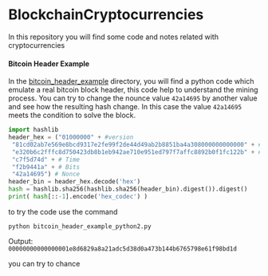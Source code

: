 # BlockchainCryptocurrencies
In this repository you will find some code and notes related with cryptocurrencies

#### Bitcoin Header Example 
In the [bitcoin_header_example](bitcoin_header_example) directory, you will
find a python code which emulate a real bitcoin block header, this code help to
understand the mining process. You can try to change the nounce value
`42a14695` by another value and see how the resulting hash change. In this case
the value `42a14695` meets the condition to solve the block.

```py
import hashlib
header_hex = ("01000000" + #version 
 "81cd02ab7e569e8bcd9317e2fe99f2de44d49ab2b8851ba4a308000000000000" + #hashprev
 "e320b6c2fffc8d750423db8b1eb942ae710e951ed797f7affc8892b0f1fc122b" + #merkleroot, hash de todas las transacciones en el bloque
 "c7f5d74d" + # Time
 "f2b9441a" + # Bits
 "42a14695") # Nonce
header_bin = header_hex.decode('hex')
hash = hashlib.sha256(hashlib.sha256(header_bin).digest()).digest()
print( hash[::-1].encode('hex_codec') )
```

to try the code use the command
```
python bitcoin_header_example_python2.py
```
Output: `00000000000000001e8d6829a8a21adc5d38d0a473b144b6765798e61f98bd1d`



you can try to chance  
